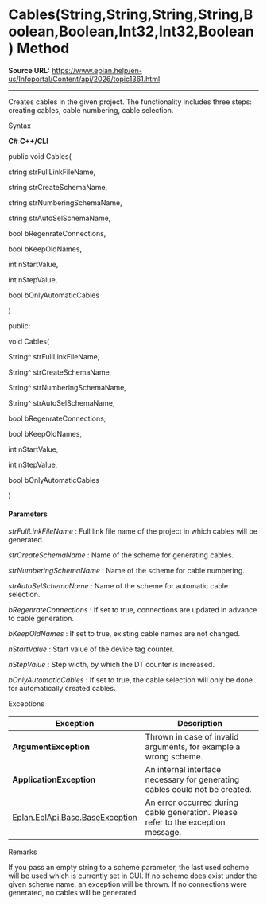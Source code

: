 # Cables(String,String,String,String,Boolean,Boolean,Int32,Int32,Boolean) Method

**Source URL:** https://www.eplan.help/en-us/Infoportal/Content/api/2026/topic1361.html

---

Creates cables in the given project. The functionality includes three steps: creating cables, cable numbering, cable selection.

Syntax

**C#**
**C++/CLI**


public void Cables( 

   string strFullLinkFileName,

   string strCreateSchemaName,

   string strNumberingSchemaName,

   string strAutoSelSchemaName,

   bool bRegenrateConnections,

   bool bKeepOldNames,

   int nStartValue,

   int nStepValue,

   bool bOnlyAutomaticCables

)

public:

void Cables( 

   String^ strFullLinkFileName,

   String^ strCreateSchemaName,

   String^ strNumberingSchemaName,

   String^ strAutoSelSchemaName,

   bool bRegenrateConnections,

   bool bKeepOldNames,

   int nStartValue,

   int nStepValue,

   bool bOnlyAutomaticCables

)


#### Parameters

*strFullLinkFileName*
:   Full link file name of the project in which cables will be generated.

*strCreateSchemaName*
:   Name of the scheme for generating cables.

*strNumberingSchemaName*
:   Name of the scheme for cable numbering.

*strAutoSelSchemaName*
:   Name of the scheme for automatic cable selection.

*bRegenrateConnections*
:   If set to true, connections are updated in advance to cable generation.

*bKeepOldNames*
:   If set to true, existing cable names are not changed.

*nStartValue*
:   Start value of the device tag counter.

*nStepValue*
:   Step width, by which the DT counter is increased.

*bOnlyAutomaticCables*
:   If set to true, the cable selection will only be done for automatically created cables.

Exceptions

| Exception | Description |
| --- | --- |
| **ArgumentException** | Thrown in case of invalid arguments, for example a wrong scheme. |
| **ApplicationException** | An internal interface necessary for generating cables could not be created. |
| [Eplan.EplApi.Base.BaseException](Eplan.EplApi.Baseu~Eplan.EplApi.Base.BaseException.html) | An error occurred during cable generation. Please refer to the exception message. |

Remarks

If you pass an empty string to a scheme parameter, the last used scheme will be used which is currently set in GUI. If no scheme does exist under the given scheme name, an exception will be thrown. If no connections were generated, no cables will be generated.
